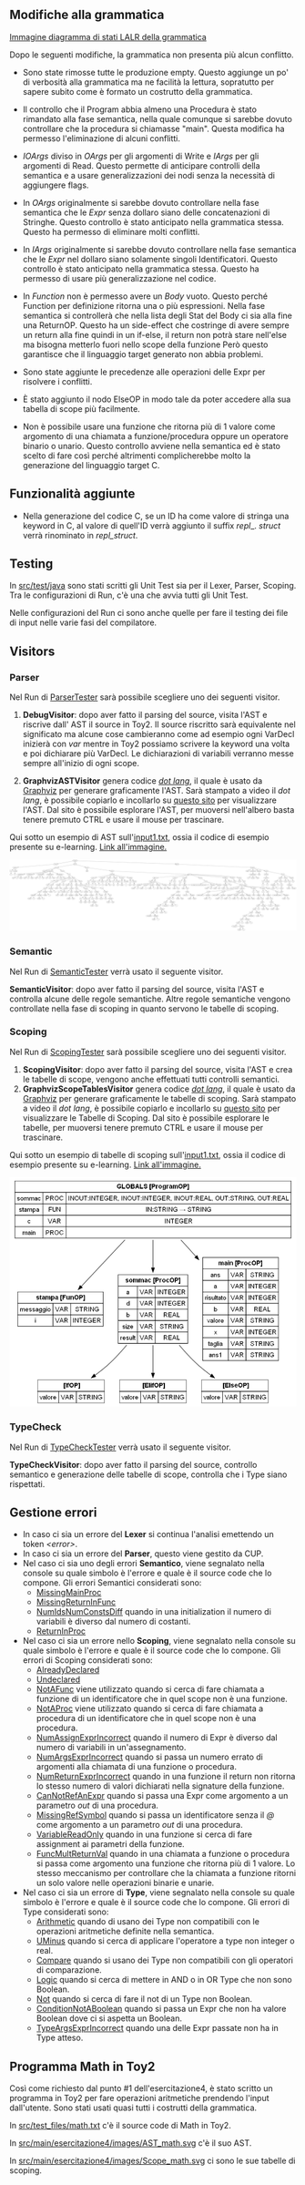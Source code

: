## Modifiche alla grammatica

[Immagine diagramma di stati LALR della grammatica](src/main/esercitazione5/images/LALR.svg)

Dopo le seguenti modifiche, la grammatica non presenta più alcun conflitto.

- Sono state rimosse tutte le produzione empty. Questo aggiunge un po' di verbosità alla grammatica
  ma
  ne facilità la lettura, sopratutto per sapere subito come è formato un costrutto della grammatica.

- Il controllo che il Program abbia almeno una Procedura è stato rimandato alla fase semantica,
  nella
  quale comunque si sarebbe dovuto controllare che la procedura si chiamasse "main". Questa modifica
  ha
  permesso l'eliminazione di alcuni conflitti.

- _IOArgs_ diviso in _OArgs_ per gli argomenti di Write e _IArgs_ per gli argomenti di Read. Questo
  permette di anticipare controlli della semantica e a usare generalizzazioni dei nodi senza la
  necessità
  di aggiungere flags.

- In _OArgs_ originalmente si sarebbe dovuto controllare nella fase semantica che le _Expr_ senza
  dollaro siano delle concatenazioni di Stringhe. Questo controllo è stato anticipato nella
  grammatica
  stessa. Questo ha permesso di eliminare molti conflitti.

- In _IArgs_ originalmente si sarebbe dovuto controllare nella fase semantica che le _Expr_ nel
  dollaro siano solamente singoli Identificatori. Questo controllo è stato anticipato nella
  grammatica
  stessa. Questo ha permesso di usare più generalizzazione nel codice.

- In _Function_ non è permesso avere un _Body_ vuoto. Questo perché Function per definizione ritorna
  una o più espressioni. Nella fase semantica si controllerà che nella lista degli Stat del Body ci
  sia alla fine una ReturnOP. Questo ha un side-effect che costringe di avere sempre un return alla
  fine quindi in un if-else, il return non potrà stare nell'else ma bisogna metterlo fuori nello
  scope della funzione Però questo garantisce che il linguaggio target generato non abbia problemi.

- Sono state aggiunte le precedenze alle operazioni delle Expr per risolvere i conflitti.

- È stato aggiunto il nodo ElseOP in modo tale da poter accedere alla sua tabella di scope più
  facilmente.

- Non è possibile usare una funzione che ritorna più di 1 valore come
  argomento di una chiamata a funzione/procedura oppure un operatore binario o unario.
  Questo controllo avviene nella semantica ed è stato scelto di fare così perché altrimenti
  complicherebbe molto la generazione del linguaggio target C.

## Funzionalità aggiunte

- Nella generazione del codice C, se un ID ha come valore di stringa una keyword in C, al valore di
  quell'ID verrà aggiunto il suffix _repl__. 
  _struct_ verrà rinominato in _repl_struct_.

## Testing

In [src/test/java](src/test/java) sono stati scritti gli Unit Test sia per il Lexer, Parser,
Scoping.
Tra le configurazioni di Run, c'è una che avvia tutti gli Unit Test.

Nelle configurazioni del Run ci sono anche quelle per fare il testing dei file di input nelle varie
fasi del compilatore.

## Visitors

### Parser

Nel Run di [ParserTester](src/main/esercitazione5/ParserTester.java) sarà possibile scegliere uno
dei seguenti visitor.

1. **DebugVisitor**: dopo aver fatto il parsing del source, visita l'AST e riscrive dall'
   AST il source in Toy2.
   Il source riscritto sarà equivalente nel significato ma alcune cose cambieranno come ad esempio
   ogni VarDecl inizierà con _var_ mentre in Toy2 possiamo scrivere la keyword una volta e poi
   dichiarare
   più VarDecl.
   Le dichiarazioni di variabili verranno messe sempre all'inizio di ogni scope.

2. **GraphvizASTVisitor** genera codice
   _[dot lang](https://graphviz.org/doc/info/lang.html)_, il
   quale è usato da [Graphviz](https://graphviz.org/) per generare graficamente l'AST.
   Sarà stampato
   a video il _dot lang_, è possibile copiarlo e incollarlo
   su [questo sito](http://magjac.com/graphviz-visual-editor/) per visualizzare l'AST.
   Dal sito è
   possibile esplorare l'AST, per muoversi nell'albero basta tenere premuto CTRL e usare il mouse
   per trascinare.

Qui sotto un esempio di AST sull'[input1.txt](/src/test_files/input1.txt), ossia il codice di
esempio presente su e-learning.
[Link all'immagine.](src/main/esercitazione5/images/AST_input1.svg)

![AST_input1.png](src/main/esercitazione5/images/AST_input1.png)

### Semantic

Nel Run di [SemanticTester](src/main/esercitazione5/SemanticTester.java) verrà usato il seguente
visitor.

**SemanticVisitor**: dopo aver fatto il parsing del source, visita l'AST e controlla alcune delle
regole semantiche.
Altre regole semantiche vengono controllate nella fase di scoping in quanto servono le tabelle di
scoping.

### Scoping

Nel Run di [ScopingTester](src/main/esercitazione5/ScopingTester.java) sarà possibile scegliere uno
dei seguenti visitor.

1. **ScopingVisitor**: dopo aver fatto il parsing del source, visita l'AST e crea le tabelle di
   scope, vengono anche effettuati tutti controlli semantici.
2. **GraphvizScopeTablesVisitor** genera codice
   _[dot lang](https://graphviz.org/doc/info/lang.html)_, il
   quale è usato da [Graphviz](https://graphviz.org/) per generare graficamente le tabelle di
   scoping.
   Sarà stampato a video il _dot lang_, è possibile copiarlo e incollarlo
   su [questo sito](http://magjac.com/graphviz-visual-editor/) per visualizzare le Tabelle di
   Scoping.
   Dal sito è possibile esplorare le tabelle, per muoversi tenere premuto CTRL e usare il mouse
   per trascinare.

Qui sotto un esempio di tabelle di scoping sull'[input1.txt](/src/test_files/input1.txt), ossia il
codice di esempio presente su e-learning.
[Link all'immagine.](src/main/esercitazione5/images/Scope_input1.svg)

![AST_input1.png](src/main/esercitazione5/images/Scope_input1.png)

### TypeCheck

Nel Run di [TypeCheckTester](src/main/esercitazione5/TypeCheckTester.java) verrà usato il seguente
visitor.

**TypeCheckVisitor**: dopo aver fatto il parsing del source, controllo semantico e generazione delle
tabelle di scope, controlla che i Type siano rispettati.

## Gestione errori

- In caso ci sia un errore del **Lexer** si continua l'analisi emettendo un token _\<error\>_.
- In caso ci sia un errore del **Parser**, questo viene gestito da CUP.
- Nel caso ci sia uno degli errori **Semantico**, viene segnalato nella console su quale simbolo è
  l'errore e quale è il source code che lo compone.
  Gli errori Semantici considerati sono:
    - [MissingMainProc](src/main/esercitazione5/semantic/exceptions/MissingMainProcSemanticException.java)
    - [MissingReturnInFunc](src/main/esercitazione5/semantic/exceptions/MissingReturnInFuncSemanticException.java)
    - [NumIdsNumConstsDiff](src/main/esercitazione5/semantic/exceptions/NumIdsNumConstsDiffSemanticException.java)
      quando in una initialization il numero di variabili è diverso dal numero di
      costanti.
    - [ReturnInProc](src/main/esercitazione5/semantic/exceptions/ReturnInProcSemanticException.java)
- Nel caso ci sia un errore nello **Scoping**, viene segnalato nella console su quale simbolo è
  l'errore e quale è il source code che lo compone.
  Gli errori di Scoping considerati sono:
    - [AlreadyDeclared](src/main/esercitazione5/scope/exceptions/AlreadyDeclaredScopeException.java)
    - [Undeclared](src/main/esercitazione5/scope/exceptions/UndeclaredScopeException.java)
    - [NotAFunc](src/main/esercitazione5/scope/exceptions/NotAFuncScopeException.java) viene
      utilizzato quando si cerca di fare chiamata a funzione di un identificatore che in quel
      scope non è una funzione.
    - [NotAProc](src/main/esercitazione5/scope/exceptions/NotAProcScopeException.java) viene
      utilizzato quando si cerca di fare chiamata a procedura di un identificatore che in quel
      scope non è una procedura.
    - [NumAssignExprIncorrect](src/main/esercitazione5/scope/exceptions/NumAssignExprIncorrectScopeException.java)
      quando il numero di Expr è diverso dal numero di variabili in
      un'assegnamento.
    - [NumArgsExprIncorrect](src/main/esercitazione5/scope/exceptions/NumArgsExprIncorrectScopeException.java)
      quando si passa un numero errato di argomenti alla chiamata di una funzione
      o procedura.
    - [NumReturnExprIncorrect](src/main/esercitazione5/scope/exceptions/NumReturnExprIncorrectScopeException.java)
      quando in una funzione il return non ritorna lo stesso numero di valori
      dichiarati nella signature della funzione.
    - [CanNotRefAnExpr](src/main/esercitazione5/scope/exceptions/CanNotRefAnExprScopeException.java)
      quando si passa una Expr come argomento a un parametro _out_ di una
      procedura.
    - [MissingRefSymbol](src/main/esercitazione5/scope/exceptions/MissingRefSymbolScopeException.java)
      quando si passa un identificatore senza il _@_ come argomento a un parametro
      _out_ di una procedura.
    - [VariableReadOnly](src/main/esercitazione5/scope/exceptions/VariableReadOnlyScopeException.java)
      quando in una funzione si cerca di fare assignment ai parametri della
      funzione.
    - [FuncMultReturnVal](src/main/esercitazione5/scope/exceptions/FuncMultReturnValScopeException.java)
      quando in una chiamata a funzione o procedura si passa come argomento una
      funzione che ritorna più di 1 valore.
      Lo stesso meccanismo per controllare che la chiamata a funzione ritorni un
      solo valore nelle operazioni binarie e unarie.
- Nel caso ci sia un errore di **Type**, viene segnalato nella console su quale simbolo è
  l'errore e quale è il source code che lo compone.
  Gli errori di Type considerati sono:
    - [Arithmetic](src/main/esercitazione5/typecheck/exceptions/ArithmeticTypeCheckException.java)
      quando di usano dei Type non compatibili con le operazioni aritmetiche definite nella
      semantica.
    - [UMinus](src/main/esercitazione5/typecheck/exceptions/UMinusTypeCheckException.java) quando
      si cerca di applicare l'operatore a type non integer o real.
    - [Compare](src/main/esercitazione5/typecheck/exceptions/CompareTypeCheckException.java) quando
      si usano dei Type non compatibili con gli operatori di comparazione.
    - [Logic](src/main/esercitazione5/typecheck/exceptions/LogicTypeCheckException.java) quando
      si cerca di mettere in AND o in OR Type che non sono Boolean.
    - [Not](src/main/esercitazione5/typecheck/exceptions/NotTypeCheckException.java) quando si
      cerca di fare il not di un Type non Boolean.
    - [ConditionNotABoolean](src/main/esercitazione5/typecheck/exceptions/ConditionNotABooleanTypeCheckException.java)
      quando si passa un Expr che non ha valore Boolean dove ci si aspetta un Boolean.
    - [TypeArgsExprIncorrect](src/main/esercitazione5/typecheck/exceptions/TypeArgsExprIncorrectTypeCheckException.java)
      quando una delle Expr passate non ha in Type atteso.

## Programma Math in Toy2

Così come richiesto dal punto #1 dell'esercitazione4, è stato scritto un programma in Toy2 per fare
operazioni
aritmetiche prendendo l'input dall'utente. Sono stati usati quasi tutti i costrutti della
grammatica.

In [src/test_files/math.txt](src/test_files/math.txt) c'è il source code di Math in Toy2.

In [src/main/esercitazione4/images/AST_math.svg](src/main/esercitazione5/images/AST_math.svg) c'è il
suo AST.

In [src/main/esercitazione4/images/Scope_math.svg](src/main/esercitazione5/images/Scope_math.svg) ci
sono le sue tabelle di scoping.
